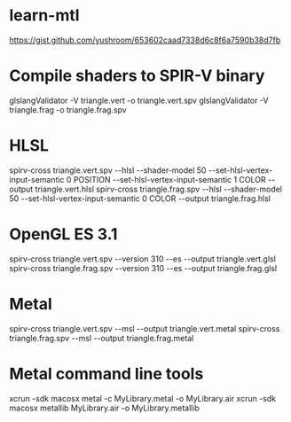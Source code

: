 # learn-mtl

https://gist.github.com/yushroom/653602caad7338d6c8f6a7590b38d7fb

# Compile shaders to SPIR-V binary
glslangValidator -V triangle.vert -o triangle.vert.spv
glslangValidator -V triangle.frag -o triangle.frag.spv

# HLSL
spirv-cross triangle.vert.spv --hlsl --shader-model 50 --set-hlsl-vertex-input-semantic 0 POSITION --set-hlsl-vertex-input-semantic 1 COLOR --output triangle.vert.hlsl
spirv-cross triangle.frag.spv --hlsl --shader-model 50 --set-hlsl-vertex-input-semantic 0 COLOR --output triangle.frag.hlsl

# OpenGL ES 3.1
spirv-cross triangle.vert.spv --version 310 --es --output triangle.vert.glsl
spirv-cross triangle.frag.spv --version 310 --es --output triangle.frag.glsl

# Metal
spirv-cross triangle.vert.spv --msl --output triangle.vert.metal
spirv-cross triangle.frag.spv --msl --output triangle.frag.metal

# Metal command line tools
xcrun -sdk macosx metal -c MyLibrary.metal -o MyLibrary.air
xcrun -sdk macosx metallib MyLibrary.air -o MyLibrary.metallib